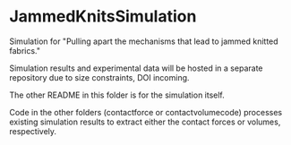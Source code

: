 # JammedKnitsSimulation
Simulation for "Pulling apart the mechanisms that lead to jammed knitted fabrics."

Simulation results and experimental data will be hosted in a separate repository due to size constraints, DOI incoming.

The other README in this folder is for the simulation itself.

Code in the other folders (contactforce or contactvolumecode) processes existing simulation results to extract either the contact forces or volumes, respectively.
